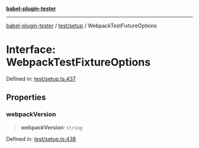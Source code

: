 [**babel-plugin-tester**](../../../README.md)

***

[babel-plugin-tester](../../../README.md) / [test/setup](../README.md) / WebpackTestFixtureOptions

# Interface: WebpackTestFixtureOptions

Defined in: [test/setup.ts:437](https://github.com/babel-utils/babel-plugin-tester/blob/03734eaa985470bea60d71fab1aa0d0dbdddae3c/test/setup.ts#L437)

## Properties

### webpackVersion

> **webpackVersion**: `string`

Defined in: [test/setup.ts:438](https://github.com/babel-utils/babel-plugin-tester/blob/03734eaa985470bea60d71fab1aa0d0dbdddae3c/test/setup.ts#L438)
